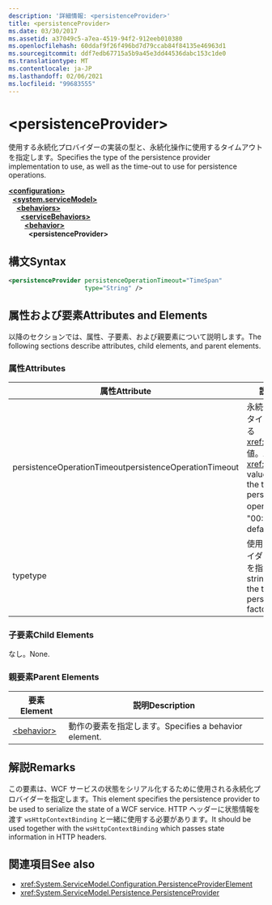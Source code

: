 ```yaml
---
description: '詳細情報: <persistenceProvider>'
title: <persistenceProvider>
ms.date: 03/30/2017
ms.assetid: a37049c5-a7ea-4519-94f2-912eeb010380
ms.openlocfilehash: 60ddaf9f26f496bd7d79ccab84f84135e46963d1
ms.sourcegitcommit: ddf7edb67715a5b9a45e3dd44536dabc153c1de0
ms.translationtype: MT
ms.contentlocale: ja-JP
ms.lasthandoff: 02/06/2021
ms.locfileid: "99683555"
---
```

# \<persistenceProvider>

<span data-ttu-id="f06af-102">使用する永続化プロバイダーの実装の型と、永続化操作に使用するタイムアウトを指定します。</span><span class="sxs-lookup"><span data-stu-id="f06af-102">Specifies the type of the persistence provider implementation to use, as well as the time-out to use for persistence operations.</span></span>  
  
[**\<configuration>**](../configuration-element.md)\
&nbsp;&nbsp;[**\<system.serviceModel>**](system-servicemodel.md)\
&nbsp;&nbsp;&nbsp;&nbsp;[**\<behaviors>**](behaviors.md)\
&nbsp;&nbsp;&nbsp;&nbsp;&nbsp;&nbsp;[**\<serviceBehaviors>**](servicebehaviors.md)\
&nbsp;&nbsp;&nbsp;&nbsp;&nbsp;&nbsp;&nbsp;&nbsp;[**\<behavior>**](behavior-of-servicebehaviors.md)\
&nbsp;&nbsp;&nbsp;&nbsp;&nbsp;&nbsp;&nbsp;&nbsp;&nbsp;&nbsp;**\<persistenceProvider>**  
  
## <a name="syntax"></a><span data-ttu-id="f06af-103">構文</span><span class="sxs-lookup"><span data-stu-id="f06af-103">Syntax</span></span>  
  
```xml  
<persistenceProvider persistenceOperationTimeout="TimeSpan"
                     type="String" />
```  
  
## <a name="attributes-and-elements"></a><span data-ttu-id="f06af-104">属性および要素</span><span class="sxs-lookup"><span data-stu-id="f06af-104">Attributes and Elements</span></span>  

 <span data-ttu-id="f06af-105">以降のセクションでは、属性、子要素、および親要素について説明します。</span><span class="sxs-lookup"><span data-stu-id="f06af-105">The following sections describe attributes, child elements, and parent elements.</span></span>  
  
### <a name="attributes"></a><span data-ttu-id="f06af-106">属性</span><span class="sxs-lookup"><span data-stu-id="f06af-106">Attributes</span></span>  
  
|<span data-ttu-id="f06af-107">属性</span><span class="sxs-lookup"><span data-stu-id="f06af-107">Attribute</span></span>|<span data-ttu-id="f06af-108">説明</span><span class="sxs-lookup"><span data-stu-id="f06af-108">Description</span></span>|  
|---------------|-----------------|  
|<span data-ttu-id="f06af-109">persistenceOperationTimeout</span><span class="sxs-lookup"><span data-stu-id="f06af-109">persistenceOperationTimeout</span></span>|<span data-ttu-id="f06af-110">永続化動作に使用するタイムアウトを指定する <xref:System.TimeSpan> 値。</span><span class="sxs-lookup"><span data-stu-id="f06af-110">A <xref:System.TimeSpan> value that specifies the time-out used for persistence operations.</span></span> <span data-ttu-id="f06af-111">既定値は "00:00:30" です。</span><span class="sxs-lookup"><span data-stu-id="f06af-111">The default is "00:00:30".</span></span>|  
|<span data-ttu-id="f06af-112">type</span><span class="sxs-lookup"><span data-stu-id="f06af-112">type</span></span>|<span data-ttu-id="f06af-113">使用する永続化プロバイダー ファクトリの型を指定する文字列。</span><span class="sxs-lookup"><span data-stu-id="f06af-113">A string that specifies the type of the persistence provider factory to use.</span></span>|  
  
### <a name="child-elements"></a><span data-ttu-id="f06af-114">子要素</span><span class="sxs-lookup"><span data-stu-id="f06af-114">Child Elements</span></span>  

 <span data-ttu-id="f06af-115">なし。</span><span class="sxs-lookup"><span data-stu-id="f06af-115">None.</span></span>  
  
### <a name="parent-elements"></a><span data-ttu-id="f06af-116">親要素</span><span class="sxs-lookup"><span data-stu-id="f06af-116">Parent Elements</span></span>  
  
|<span data-ttu-id="f06af-117">要素</span><span class="sxs-lookup"><span data-stu-id="f06af-117">Element</span></span>|<span data-ttu-id="f06af-118">説明</span><span class="sxs-lookup"><span data-stu-id="f06af-118">Description</span></span>|  
|-------------|-----------------|  
|[\<behavior>](behavior-of-endpointbehaviors.md)|<span data-ttu-id="f06af-119">動作の要素を指定します。</span><span class="sxs-lookup"><span data-stu-id="f06af-119">Specifies a behavior element.</span></span>|  
  
## <a name="remarks"></a><span data-ttu-id="f06af-120">解説</span><span class="sxs-lookup"><span data-stu-id="f06af-120">Remarks</span></span>  

 <span data-ttu-id="f06af-121">この要素は、WCF サービスの状態をシリアル化するために使用される永続化プロバイダーを指定します。</span><span class="sxs-lookup"><span data-stu-id="f06af-121">This element specifies the persistence provider to be used to serialize the state of a WCF service.</span></span> <span data-ttu-id="f06af-122">HTTP ヘッダーに状態情報を渡す `wsHttpContextBinding` と一緒に使用する必要があります。</span><span class="sxs-lookup"><span data-stu-id="f06af-122">It should be used together with the `wsHttpContextBinding` which passes state information in HTTP headers.</span></span>  
  
## <a name="see-also"></a><span data-ttu-id="f06af-123">関連項目</span><span class="sxs-lookup"><span data-stu-id="f06af-123">See also</span></span>

- <xref:System.ServiceModel.Configuration.PersistenceProviderElement>
- <xref:System.ServiceModel.Persistence.PersistenceProvider>
